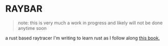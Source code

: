 # RAYBAR

>note: this is very much a work in progress and likely will not be done anytime soon

a rust based raytracer I'm writing to learn rust as I follow along [this book.](https://pragprog.com/book/jbtracer/the-ray-tracer-challenge)

